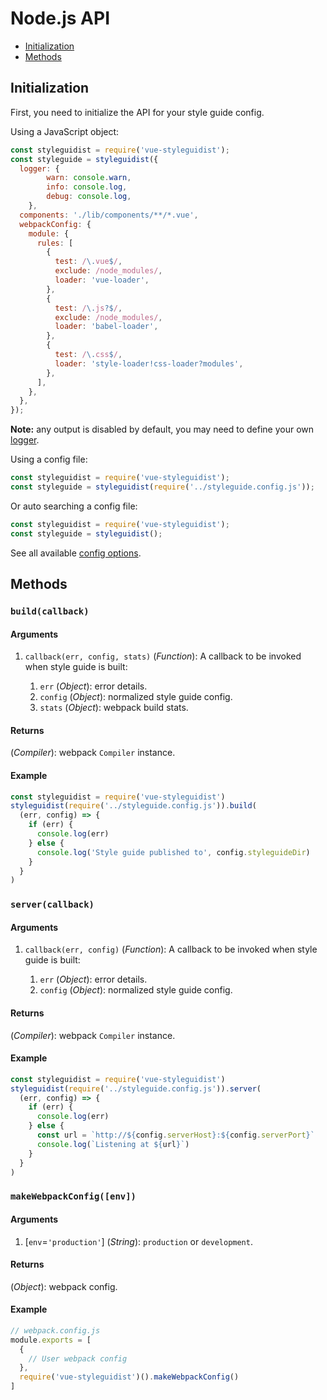 # Node.js API

<!-- To update run: npx markdown-toc --maxdepth 2 -i docs/API.md -->

<!-- toc -->

* [Initialization](#initialization)
* [Methods](#methods)

<!-- tocstop -->

## Initialization

First, you need to initialize the API for your style guide config.

Using a JavaScript object:

```javascript
const styleguidist = require('vue-styleguidist');
const styleguide = styleguidist({
  logger: {
		warn: console.warn,
		info: console.log,
		debug: console.log,
	},
  components: './lib/components/**/*.vue',
  webpackConfig: {
    module: {
      rules: [
        {
          test: /\.vue$/,
          exclude: /node_modules/,
          loader: 'vue-loader',
        },
        {
          test: /\.js?$/,
          exclude: /node_modules/,
          loader: 'babel-loader',
        },
        {
          test: /\.css$/,
          loader: 'style-loader!css-loader?modules',
        },
      ],
    },
  },
});
```

**Note:** any output is disabled by default, you may need to define your own [logger](Configuration.md#logger).

Using a config file:

```javascript
const styleguidist = require('vue-styleguidist');
const styleguide = styleguidist(require('../styleguide.config.js'));
```

Or auto searching a config file:

```javascript
const styleguidist = require('vue-styleguidist');
const styleguide = styleguidist();
```

See all available [config options](Configuration.md).

## Methods

### `build(callback)`

#### Arguments

1. `callback(err, config, stats)` (_Function_): A callback to be invoked when style guide is built:

   1. `err` (_Object_): error details.
   2. `config` (_Object_): normalized style guide config.
   3. `stats` (_Object_): webpack build stats.

#### Returns

(_Compiler_): webpack `Compiler` instance.

#### Example

```javascript
const styleguidist = require('vue-styleguidist')
styleguidist(require('../styleguide.config.js')).build(
  (err, config) => {
    if (err) {
      console.log(err)
    } else {
      console.log('Style guide published to', config.styleguideDir)
    }
  }
)
```

### `server(callback)`

#### Arguments

1. `callback(err, config)` (_Function_): A callback to be invoked when style guide is built:

   1. `err` (_Object_): error details.
   2. `config` (_Object_): normalized style guide config.

#### Returns

(_Compiler_): webpack `Compiler` instance.

#### Example

```javascript
const styleguidist = require('vue-styleguidist')
styleguidist(require('../styleguide.config.js')).server(
  (err, config) => {
    if (err) {
      console.log(err)
    } else {
      const url = `http://${config.serverHost}:${config.serverPort}`
      console.log(`Listening at ${url}`)
    }
  }
)
```

### `makeWebpackConfig([env])`

#### Arguments

1. \[`env`=`'production'`\] (_String_): `production` or `development`.

#### Returns

(_Object_): webpack config.

#### Example

```javascript
// webpack.config.js
module.exports = [
  {
    // User webpack config
  },
  require('vue-styleguidist')().makeWebpackConfig()
]
```
